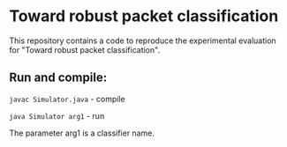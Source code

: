 # Toward robust packet classification

This repository contains a code to reproduce the experimental evaluation for "Toward robust packet classification".

## Run and compile: 

`javac Simulator.java` - compile

`java Simulator arg1` - run 

The parameter arg1 is a classifier name.

